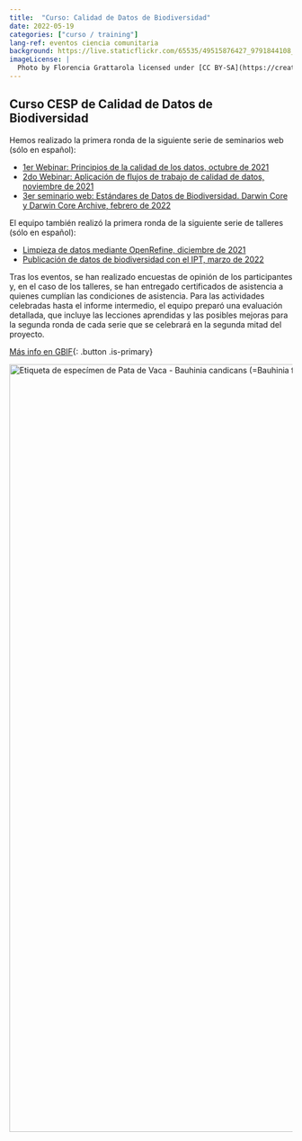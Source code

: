 ```yaml
---
title:  "Curso: Calidad de Datos de Biodiversidad"
date: 2022-05-19
categories: ["curso / training"]
lang-ref: eventos ciencia comunitaria
background: https://live.staticflickr.com/65535/49515876427_9791844108_k.jpg
imageLicense: |
  Photo by Florencia Grattarola licensed under [CC BY-SA](https://creativecommons.org/licenses/by-sa/2.0/) via [Flickr](https://www.flickr.com/photos/biodiversidata/49515876427/in/album-72157713050634927/)
---
```


## Curso CESP de Calidad de Datos de Biodiversidad

Hemos realizado la primera ronda de la siguiente serie de seminarios web (sólo en español):   

  - [1er Webinar: Principios de la calidad de los datos, octubre de 2021](https://www.gbif.org/event/cde27b-e7a8-4e6d-8de1-4348219/1st-webinar-principles-of-data-quality-in-spanish-only)  
  - [2do Webinar: Aplicación de flujos de trabajo de calidad de datos, noviembre de 2021](https://www.gbif.org/event/7c6dQdRugnlobJfFJeLBnI/2nd-webinar-application-of-data-quality-workflows-in-spanish-only)  
  - [3er seminario web: Estándares de Datos de Biodiversidad. Darwin Core y Darwin Core Archive, febrero de 2022](https://www.gbif.org/event/703d52-d9f6-491f-bde3-398bd5b/3rd-webinar-biodiversity-data-standarts-darwin-core-and-darwin-core-archive-in-spanish-only)  

El equipo también realizó la primera ronda de la siguiente serie de talleres (sólo en español):  

  - [Limpieza de datos mediante OpenRefine, diciembre de 2021](https://www.gbif.org/event/34f971-f429-41a3-b1da-0bb281b/workshop-data-cleaning-using-openrefine-in-spanish-only)
  - [Publicación de datos de biodiversidad con el IPT, marzo de 2022](https://www.gbif.org/event/51b5e8-32a8-48b8-8dae-d4d6496/publication-of-biodiversity-data-with-the-ipt-in-spanish-only)  

Tras los eventos, se han realizado encuestas de opinión de los participantes y, en el caso de los talleres, se han entregado certificados de asistencia a quienes cumplían las condiciones de asistencia. Para las actividades celebradas hasta el informe intermedio, el equipo preparó una evaluación detallada, que incluye las lecciones aprendidas y las posibles mejoras para la segunda ronda de cada serie que se celebrará en la segunda mitad del proyecto.

[Más info en GBIF](https://www.gbif.org/es/project/CESP2021-007/extending-knowledge-on-biodiversity-data-quality-and-publication-in-the-spanish-speaking-community){: .button .is-primary}


<a data-flickr-embed="true" href="https://www.flickr.com/photos/biodiversidata/49515876427/in/album-72157713050634927/" title="Etiqueta de especímen de Pata de Vaca - Bauhinia candicans (&#x3D;Bauhinia forficata)"><img src="https://live.staticflickr.com/65535/49515876427_9791844108_k.jpg" width="2048" height="1365" alt="Etiqueta de especímen de Pata de Vaca - Bauhinia candicans (&#x3D;Bauhinia forficata)"></a><script async src="//embedr.flickr.com/assets/client-code.js" charset="utf-8"></script>
